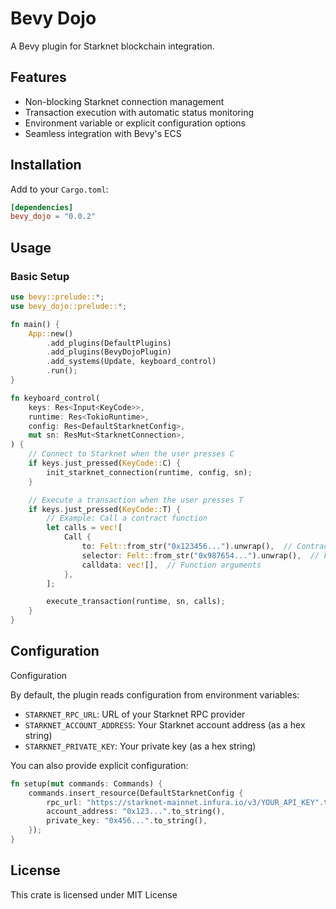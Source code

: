 # Bevy Dojo

A Bevy plugin for Starknet blockchain integration.

## Features

- Non-blocking Starknet connection management
- Transaction execution with automatic status monitoring
- Environment variable or explicit configuration options
- Seamless integration with Bevy's ECS

## Installation

Add to your `Cargo.toml`:

```toml
[dependencies]
bevy_dojo = "0.0.2"
```

## Usage

### Basic Setup

```rs
use bevy::prelude::*;
use bevy_dojo::prelude::*;

fn main() {
    App::new()
        .add_plugins(DefaultPlugins)
        .add_plugins(BevyDojoPlugin)
        .add_systems(Update, keyboard_control)
        .run();
}

fn keyboard_control(
    keys: Res<Input<KeyCode>>,
    runtime: Res<TokioRuntime>,
    config: Res<DefaultStarknetConfig>,
    mut sn: ResMut<StarknetConnection>,
) {
    // Connect to Starknet when the user presses C
    if keys.just_pressed(KeyCode::C) {
        init_starknet_connection(runtime, config, sn);
    }

    // Execute a transaction when the user presses T
    if keys.just_pressed(KeyCode::T) {
        // Example: Call a contract function
        let calls = vec![
            Call {
                to: Felt::from_str("0x123456...").unwrap(),  // Contract address
                selector: Felt::from_str("0x987654...").unwrap(),  // Function selector
                calldata: vec![],  // Function arguments
            },
        ];

        execute_transaction(runtime, sn, calls);
    }
}
```

## Configuration

Configuration

By default, the plugin reads configuration from environment variables:

- `STARKNET_RPC_URL`: URL of your Starknet RPC provider
- `STARKNET_ACCOUNT_ADDRESS`: Your Starknet account address (as a hex string)
- `STARKNET_PRIVATE_KEY`: Your private key (as a hex string)

You can also provide explicit configuration:

```rs
fn setup(mut commands: Commands) {
    commands.insert_resource(DefaultStarknetConfig {
        rpc_url: "https://starknet-mainnet.infura.io/v3/YOUR_API_KEY".to_string(),
        account_address: "0x123...".to_string(),
        private_key: "0x456...".to_string(),
    });
}
```

## License

This crate is licensed under MIT License
